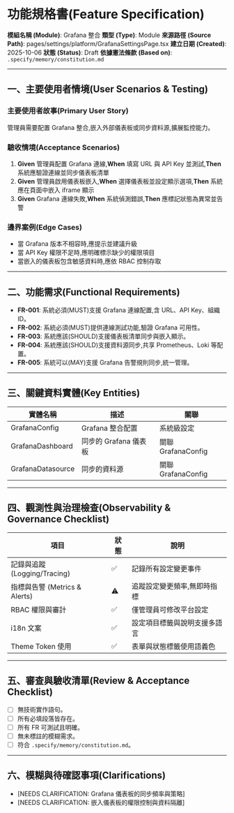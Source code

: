 # 功能規格書(Feature Specification)

**模組名稱 (Module)**: Grafana 整合
**類型 (Type)**: Module
**來源路徑 (Source Path)**: pages/settings/platform/GrafanaSettingsPage.tsx
**建立日期 (Created)**: 2025-10-06
**狀態 (Status)**: Draft
**依據憲法條款 (Based on)**: `.specify/memory/constitution.md`

---

## 一、主要使用者情境(User Scenarios & Testing)

### 主要使用者故事(Primary User Story)
管理員需要配置 Grafana 整合,嵌入外部儀表板或同步資料源,擴展監控能力。

### 驗收情境(Acceptance Scenarios)
1. **Given** 管理員配置 Grafana 連線,**When** 填寫 URL 與 API Key 並測試,**Then** 系統應驗證連線並同步儀表板清單
2. **Given** 管理員啟用儀表板嵌入,**When** 選擇儀表板並設定顯示選項,**Then** 系統應在頁面中嵌入 iframe 顯示
3. **Given** Grafana 連線失敗,**When** 系統偵測錯誤,**Then** 應標記狀態為異常並告警

### 邊界案例(Edge Cases)
- 當 Grafana 版本不相容時,應提示並建議升級
- 當 API Key 權限不足時,應明確標示缺少的權限項目
- 當嵌入的儀表板包含敏感資料時,應依 RBAC 控制存取

---

## 二、功能需求(Functional Requirements)

- **FR-001**: 系統必須(MUST)支援 Grafana 連線配置,含 URL、API Key、組織 ID。
- **FR-002**: 系統必須(MUST)提供連線測試功能,驗證 Grafana 可用性。
- **FR-003**: 系統應該(SHOULD)支援儀表板清單同步與嵌入顯示。
- **FR-004**: 系統應該(SHOULD)支援資料源同步,共享 Prometheus、Loki 等配置。
- **FR-005**: 系統可以(MAY)支援 Grafana 告警規則同步,統一管理。

---

## 三、關鍵資料實體(Key Entities)
| 實體名稱 | 描述 | 關聯 |
|-----------|------|------|
| GrafanaConfig | Grafana 整合配置 | 系統級設定 |
| GrafanaDashboard | 同步的 Grafana 儀表板 | 關聯 GrafanaConfig |
| GrafanaDatasource | 同步的資料源 | 關聯 GrafanaConfig |

---

## 四、觀測性與治理檢查(Observability & Governance Checklist)

| 項目 | 狀態 | 說明 |
|------|------|------|
| 記錄與追蹤 (Logging/Tracing) | ✅ | 記錄所有設定變更事件 |
| 指標與告警 (Metrics & Alerts) | ⚠️ | 追蹤設定變更頻率,無即時指標 |
| RBAC 權限與審計 | ✅ | 僅管理員可修改平台設定 |
| i18n 文案 | ✅ | 設定項目標籤與說明支援多語言 |
| Theme Token 使用 | ✅ | 表單與狀態標籤使用語義色 |

---

## 五、審查與驗收清單(Review & Acceptance Checklist)

- [ ] 無技術實作語句。
- [ ] 所有必填段落皆存在。
- [ ] 所有 FR 可測試且明確。
- [ ] 無未標註的模糊需求。
- [ ] 符合 `.specify/memory/constitution.md`。

---

## 六、模糊與待確認事項(Clarifications)

- [NEEDS CLARIFICATION: Grafana 儀表板的同步頻率與策略]
- [NEEDS CLARIFICATION: 嵌入儀表板的權限控制與資料隔離]
